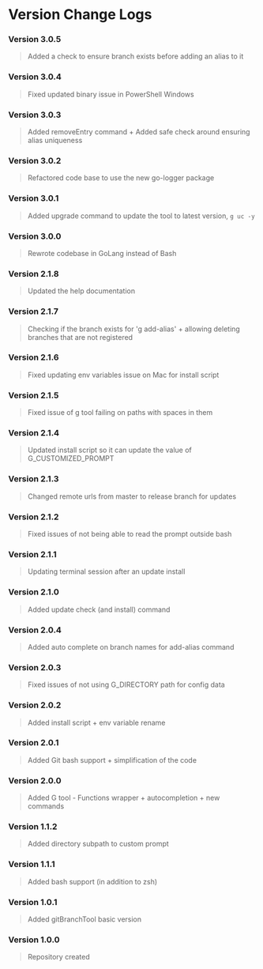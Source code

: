 # Version Change Logs

### Version 3.0.5
> Added a check to ensure branch exists before adding an alias to it

### Version 3.0.4
> Fixed updated binary issue in PowerShell Windows

### Version 3.0.3
> Added removeEntry command + Added safe check around ensuring alias uniqueness

### Version 3.0.2
> Refactored code base to use the new go-logger package

### Version 3.0.1
> Added upgrade command to update the tool to latest version, `g uc -y`

### Version 3.0.0
> Rewrote codebase in GoLang instead of Bash

### Version 2.1.8
> Updated the help documentation

### Version 2.1.7
> Checking if the branch exists for 'g add-alias' + allowing deleting branches that are not registered

### Version 2.1.6
> Fixed updating env variables issue on Mac for install script

### Version 2.1.5
> Fixed issue of g tool failing on paths with spaces in them

### Version 2.1.4
> Updated install script so it can update the value of G_CUSTOMIZED_PROMPT

### Version 2.1.3
> Changed remote urls from master to release branch for updates

### Version 2.1.2
> Fixed issues of not being able to read the prompt outside bash

### Version 2.1.1
> Updating terminal session after an update install

### Version 2.1.0
> Added update check (and install) command

### Version 2.0.4
> Added auto complete on branch names for add-alias command

### Version 2.0.3
> Fixed issues of not using G_DIRECTORY path for config data

### Version 2.0.2
> Added install script + env variable rename

### Version 2.0.1
> Added Git bash support + simplification of the code

### Version 2.0.0
> Added G tool - Functions wrapper + autocompletion + new commands

### Version 1.1.2
> Added directory subpath to custom prompt

### Version 1.1.1
> Added bash support (in addition to zsh)

### Version 1.0.1
> Added gitBranchTool basic version

### Version 1.0.0
> Repository created
